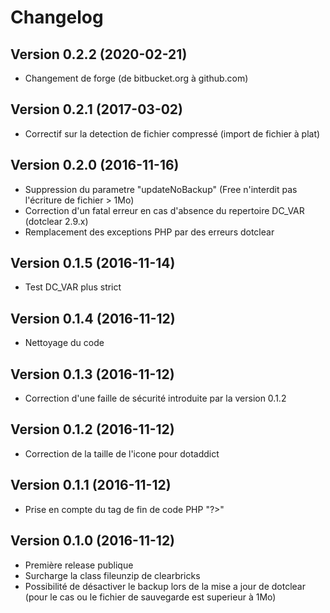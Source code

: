 Changelog
=========

Version 0.2.2 (2020-02-21)
--------------------------
* Changement de forge (de bitbucket.org à github.com)

Version 0.2.1 (2017-03-02)
--------------------------
* Correctif sur la detection de fichier compressé (import de fichier à plat)

Version 0.2.0 (2016-11-16)
--------------------------
* Suppression du parametre "updateNoBackup" (Free n'interdit pas l'écriture de fichier > 1Mo)
* Correction d'un fatal erreur en cas d'absence du repertoire DC_VAR (dotclear 2.9.x)
* Remplacement des exceptions PHP par des erreurs dotclear

Version 0.1.5 (2016-11-14)
--------------------------
* Test DC_VAR plus strict

Version 0.1.4 (2016-11-12)
--------------------------
* Nettoyage du code

Version 0.1.3 (2016-11-12)
--------------------------
* Correction d'une faille de sécurité introduite par la version 0.1.2

Version 0.1.2 (2016-11-12)
--------------------------
* Correction de la taille de l'icone pour dotaddict

Version 0.1.1 (2016-11-12)
--------------------------
* Prise en compte du tag de fin de code PHP "?>"

Version 0.1.0 (2016-11-12)
--------------------------
* Première release publique
* Surcharge la class fileunzip de clearbricks
* Possibilité de désactiver le backup lors de la mise a jour de dotclear (pour le cas ou le fichier de sauvegarde est superieur à 1Mo)

